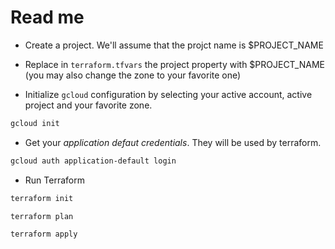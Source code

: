 # Read me

- Create a project. We'll assume that the projct name is $PROJECT_NAME

- Replace in ``terraform.tfvars`` the project property with $PROJECT_NAME (you may also change the zone to your favorite one)

- Initialize ``gcloud`` configuration by selecting your active account, active project and your favorite zone.

````bash
gcloud init
````

- Get your *application defaut credentials*. They will be used by terraform.

````bash
gcloud auth application-default login
````

- Run Terraform

````bash
terraform init
````

````bash
terraform plan
````

````bash
terraform apply
````
